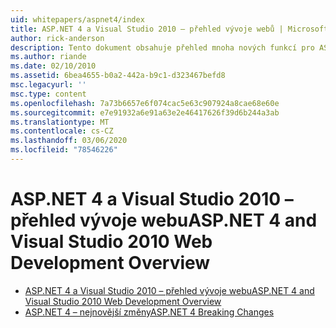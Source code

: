 ```yaml
---
uid: whitepapers/aspnet4/index
title: ASP.NET 4 a Visual Studio 2010 – přehled vývoje webů | Microsoft Docs
author: rick-anderson
description: Tento dokument obsahuje přehled mnoha nových funkcí pro ASP.NET, které jsou součástí the.NET Framework 4 a Visual Studio 2010.
ms.author: riande
ms.date: 02/10/2010
ms.assetid: 6bea4655-b0a2-442a-b9c1-d323467befd8
msc.legacyurl: ''
msc.type: content
ms.openlocfilehash: 7a73b6657e6f074cac5e63c907924a8cae68e60e
ms.sourcegitcommit: e7e91932a6e91a63e2e46417626f39d6b244a3ab
ms.translationtype: MT
ms.contentlocale: cs-CZ
ms.lasthandoff: 03/06/2020
ms.locfileid: "78546226"
---
```

# <a name="aspnet-4-and-visual-studio-2010-web-development-overview"></a><span data-ttu-id="7a766-103">ASP.NET 4 a Visual Studio 2010 – přehled vývoje webu</span><span class="sxs-lookup"><span data-stu-id="7a766-103">ASP.NET 4 and Visual Studio 2010 Web Development Overview</span></span>

- [<span data-ttu-id="7a766-104">ASP.NET 4 a Visual Studio 2010 – přehled vývoje webu</span><span class="sxs-lookup"><span data-stu-id="7a766-104">ASP.NET 4 and Visual Studio 2010 Web Development Overview</span></span>](overview.md)
- [<span data-ttu-id="7a766-105">ASP.NET 4 – nejnovější změny</span><span class="sxs-lookup"><span data-stu-id="7a766-105">ASP.NET 4 Breaking Changes</span></span>](breaking-changes.md)
